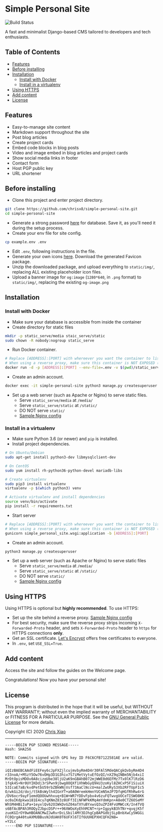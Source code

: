 # Simple Personal Site <!-- omit in toc -->

![Build Status](https://github.com/chrisx8/simple-personal-site/workflows/build/badge.svg)

A fast and minimalist Django-based CMS tailored to developers and tech enthusiasts.

## Table of Contents <!-- omit in toc -->

- [Features](#features)
- [Before installing](#before-installing)
- [Installation](#installation)
  - [Install with Docker](#install-with-docker)
  - [Install in a virtualenv](#install-in-a-virtualenv)
- [Using HTTPS](#using-https)
- [Add content](#add-content)
- [License](#license)

## Features

- Easy-to-manage site content
- Markdown support throughout the site
- Post blog articles
- Create project cards
- Embed code blocks in blog posts
- Video and image embed in blog articles and project cards
- Show social media links in footer
- Contact form
- Host PGP public key
- URL shortener

## Before installing

- Clone this project and enter project directory.

```bash
git clone https://github.com/chrisx8/simple-personal-site.git
cd simple-personal-site
```

- Generate a strong password [here](https://strongpasswordgenerator.com/) for database. Save it, as you'll need it during the setup process.
- Create your env file for site config.

```bash
cp example.env .env
```

- Edit `.env`, following instructions in the file.
- Generate your own icons [here](https://realfavicongenerator.net). Download the generated Favicon package.
- Unzip the downloaded package, and upload everything to `static/img/`, replacing ALL existing placeholder icon files.
- Upload a banner image for `og:image` (`1280*640`, in `.png` format) to `static/img/`, replacing the existing `og-image.png`

## Installation

### Install with Docker

- Make sure your database is accessible from inside the container
- Create directory for static files

```bash
mkdir -p static_serve/media staic_serve/static
sudo chown -R nobody:nogroup static_serve
```

- Run Docker container.

```bash
# Replace [ADDRESS]:[PORT] with whereever you want the container to listen at
# When using a reverse proxy, make sure this container is NOT EXPOSED (e.g. listen on 127.0.0.1)!
docker run -d -p [ADDRESS]:[PORT] --env-file=.env -v $(pwd)/static_serve/media:/app/static_serve/media/ -v $(pwd)/static_serve/static:/app/static_serve/static/ -v $(pwd)/static:/app/static/ --restart unless-stopped --name simple-personal-site chrisx8/simple-personal-site:latest
```

- Create an admin account.

```bash
docker exec -it simple-personal-site python3 manage.py createsuperuser
```

- Set up a web server (such as Apache or Nginx) to serve static files.
  - Serve `static_serve/media` at `/media/`
  - Serve `static_serve/static` at `/static/`
  - DO NOT serve `static/`
  - [Sample Nginx config](sps-nginx.example.conf)

### Install in a virtualenv

- Make sure Python 3.6 (or newer) and `pip` is installed.
- Install project dependencies.

```bash
# On Ubuntu/Debian
sudo apt-get install python3-dev libmysqlclient-dev

# On CentOS
sudo yum install rh-python36-python-devel mariadb-libs

# Create virtualenv
sudo pip3 install virtualenv
virtualenv -p $(which python3) venv

# Activate virtualenv and install dependencies
source venv/bin/activate
pip install -r requirements.txt
```

- Start server

```bash
# Replace [ADDRESS]:[PORT] with whereever you want the container to listen at
# When using a reverse proxy, make sure this container is NOT EXPOSED (e.g. listen on 127.0.0.1)!
gunicorn simple_personal_site.wsgi:application -b [ADDRESS]:[PORT]
```

- Create an admin account.

```bash
python3 manage.py createsuperuser
```

- Set up a web server (such as Apache or Nginx) to serve static files
  - Serve `static_serve/media` at `/media/`
  - Serve `static_serve/static` at `/static/`
  - DO NOT serve `static/`
  - [Sample Nginx config](sps-nginx.example.conf)

## Using HTTPS

Using HTTPS is optional but **highly recommended**. To use HTTPS:

- Set up the site behind a reverse proxy. [Sample Nginx config](sps-nginx.example.conf)
- For best security, make sure the reverse proxy strips incoming `X-Forwarded-Proto` header, and sets `X-Forwarded-Proto` header to `https` for HTTPS connections **only**.
- Get an SSL certificate. [Let's Encrypt](https://letsencrypt.org/) offers free certificates to everyone.
- In `.env`, set `USE_SSL=True`.

## Add content

Access the site and follow the guides on the Welcome page.

Congratulations! Now you have your personal site!

## License

This program is distributed in the hope that it will be useful,
but WITHOUT ANY WARRANTY; without even the implied warranty of
MERCHANTABILITY or FITNESS FOR A PARTICULAR PURPOSE. See the
[GNU General Public License](LICENSE) for more details.

Copyright (C) 2020 [Chris Xiao](https://github.com/chrisx8)

---

```
-----BEGIN PGP SIGNED MESSAGE-----
Hash: SHA256

NOTE: Commits signed with GPG key ID F6C6CFB7122581AE are valid.
-----BEGIN PGP SIGNATURE-----

iQIzBAEBCAAdFiEEFey6cJpFXZjlcujmvbyRm4D4r30FAl5MdeQACgkQvbyRm4D4
r33noA/+MSzY5Ow76vOHp3D1G3hiv7S7iMetVytuEfOzQI/nXZ9qINBm5Njb4xiI
MrDtOpisMDOv0A8cizqUbe38ljU2aK9nGBAhB072mjWWE0d6EFMz7Tx0lK7lRzD6
1fqk4S+Nr0UYIKDdj3rSPwn9jbwg8OQXf1XhWbGyQ9kU3zoKyl8ZHCxP5F1SiuiX
53IcaE7aB/kvdPetbU59rbZBkWNjVsf73AaClNccU+malZwURyS3Xb2RFTUpFIc5
O/wkGi2d/doj/tSkBsWylh4IGnYT+a0A0WremkHmnYUCmN5mJP7DfqHGfRhRw4rG
/DV6ocr9ayF1emdQOOUwhhxuq+B1W+WR7YDDvFpbx4v6zuFQTwvgUOCeTISWO8KK
oc0aIKdpkwa181E4cu7qKNmZ83z8UFf3IiNFWPkKMq4mYdmKpn+A8e0CTZ6OSeMY
WhSM4HBiIuPa+1eyxlQv62OIWkDvGZ04aTXYuBYxwsQ3uZPZ4FvUMWCcK/In4TVQ
s6BfAcBPAh3ROQyZJbpcDSPr++96XWOoXyEhhMCNT+rp+IgpykB3hTNr+qvqjK5f
zuoKGIrOY0wHBOANCMwZJwRvrDcLSbil4MY3DJhgCpBAPGdbjSLpBnbXwCy5WGGi
FC0QrgA40tuAXMUBBusNJdUAK0T6UFXl6TIf6UUHEPXHCQFH2N8=
=Y2Lc
-----END PGP SIGNATURE-----
```
